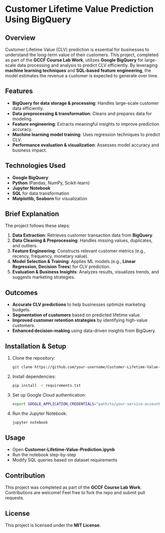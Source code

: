# Customer Lifetime Value Prediction Using BigQuery  

## Overview  
Customer Lifetime Value (CLV) prediction is essential for businesses to understand the long-term value of their customers. This project, completed as part of the **GCCF Course Lab Work**, utilizes **Google BigQuery** for large-scale data processing and analysis to predict CLV efficiently. By leveraging **machine learning techniques** and **SQL-based feature engineering**, the model estimates the revenue a customer is expected to generate over time.  

## Features  
- **BigQuery for data storage & processing**: Handles large-scale customer data efficiently.  
- **Data preprocessing & transformation**: Cleans and prepares data for modeling.  
- **Feature engineering**: Extracts meaningful insights to improve prediction accuracy.  
- **Machine learning model training**: Uses regression techniques to predict CLV.  
- **Performance evaluation & visualization**: Assesses model accuracy and business impact.  

## Technologies Used  
- **Google BigQuery**  
- **Python** (Pandas, NumPy, Scikit-learn)  
- **Jupyter Notebook**  
- **SQL** for data transformation  
- **Matplotlib, Seaborn** for visualization  

## Brief Explanation  
The project follows these steps:  
1. **Data Extraction**: Retrieves customer transaction data from **BigQuery**.  
2. **Data Cleaning & Preprocessing**: Handles missing values, duplicates, and outliers.  
3. **Feature Engineering**: Constructs relevant customer metrics (e.g., recency, frequency, monetary value).  
4. **Model Selection & Training**: Applies ML models (e.g., **Linear Regression, Decision Trees**) for CLV prediction.  
5. **Evaluation & Business Insights**: Analyzes results, visualizes trends, and suggests marketing strategies.  

## Outcomes  
- **Accurate CLV predictions** to help businesses optimize marketing budgets.  
- **Segmentation of customers** based on predicted lifetime value.  
- **Improved customer retention strategies** by identifying high-value customers.  
- **Enhanced decision-making** using data-driven insights from BigQuery.  

## Installation & Setup  
1. Clone the repository:  
   ```bash
   git clone https://github.com/your-username/Customer-Lifetime-Value-Prediction.git  
   ```
2. Install dependencies:  
   ```bash
   pip install -r requirements.txt  
   ```
3. Set up Google Cloud authentication:  
   ```bash
   export GOOGLE_APPLICATION_CREDENTIALS="path/to/your-service-account.json"
   ```
4. Run the Jupyter Notebook:  
   ```bash
   jupyter notebook  
   ```

## Usage  
- Open **Customer-Lifetime-Value-Prediction.ipynb**  
- Run the notebook step-by-step  
- Modify SQL queries based on dataset requirements  

## Contribution  
This project was completed as part of the **GCCF Course Lab Work**. Contributions are welcome! Feel free to fork the repo and submit pull requests.  

## License  
This project is licensed under the **MIT License**.  
